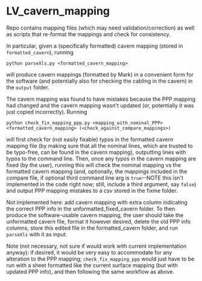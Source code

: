 # LV_cavern_mapping
Repo contains mapping files (which may need validation/correction) as well as scripts that re-format the mappings and check for consistency.

In particular, given a (specifically formatted) cavern mapping (stored in `formatted_cavern`), running

`python parseXls.py <formatted_cavern_mapping>`

will produce cavern mappings (formatted by Mark) in a convenient form for the software (and potentially also for checking the cabling in the cavern) in the `output` folder.

The cavern mapping was found to have mistakes because the PPP mapping had changed and the cavern mapping wasn't updated (or, potentially it was just copied incorrectly). Running

`python check_fix_mapping_ppp.py <mapping_with_nominal_PPP> <formatted_cavern_mapping> (<check_against_compare_mappings>)`

will first check for (not easily fixable) typos in the formatted cavern mapping file (by making sure that all the nominal lines, which are trusted to be typo-free, can be found in the cavern mapping), outputting lines with typos to the command line. Then, once any typos in the cavern mapping are fixed (by the user), running this will check the nominal mapping vs the formatted cavern mapping (and, optionally, the mappings included in the compare file, if optional third command line arg is `true`--NOTE this isn't implemented in the code right now; still, include a third argument, say `false`) and output PPP mapping mistakes to a csv stored in the fixme folder.

Not implemented here: add cavern mapping with extra column indicating the correct PPP info in the unformatted_fixed_cavern folder. To then produce the software-usable cavern mapping, the user should take the unformatted cavern file, format it however desired, delete the old PPP info columns, store this edited file in the formatted_cavern folder, and run `parseXls` with it as input.

Note (not necessary, not sure if would work with current implementation anyway): if desired, it would be very easy to accommodate for any alteration to the PPP mapping; `check_fix_mapping_ppp` would just have to be run with a sheet formatted like the current surface mapping (but with updated PPP info), and then following the same workflow as above.

